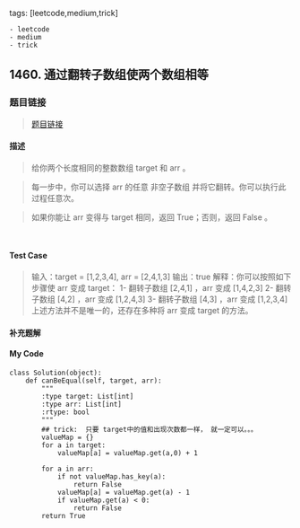 tags: [leetcode,medium,trick]

	- leetcode
	- medium
	- trick

## 1460. 通过翻转子数组使两个数组相等
### 题目链接
> [题目链接](https://leetcode-cn.com/problems/make-two-arrays-equal-by-reversing-sub-arrays/)

#### 描述
> 给你两个长度相同的整数数组 target 和 arr 。

> 每一步中，你可以选择 arr 的任意 非空子数组 并将它翻转。你可以执行此过程任意次。

> 如果你能让 arr 变得与 target 相同，返回 True；否则，返回 False 。

 

#### Test Case
> 输入：target = [1,2,3,4], arr = [2,4,1,3]
输出：true
解释：你可以按照如下步骤使 arr 变成 target：
1- 翻转子数组 [2,4,1] ，arr 变成 [1,4,2,3]
2- 翻转子数组 [4,2] ，arr 变成 [1,2,4,3]
3- 翻转子数组 [4,3] ，arr 变成 [1,2,3,4]
上述方法并不是唯一的，还存在多种将 arr 变成 target 的方法。


#### 补充题解
#### My Code
```
class Solution(object):
    def canBeEqual(self, target, arr):
        """
        :type target: List[int]
        :type arr: List[int]
        :rtype: bool
        """
        ## trick:  只要 target中的值和出现次数都一样， 就一定可以。。。
        valueMap = {}
        for a in target:
            valueMap[a] = valueMap.get(a,0) + 1
        
        for a in arr:
            if not valueMap.has_key(a):
                return False
            valueMap[a] = valueMap.get(a) - 1
            if valueMap.get(a) < 0:
                return False
        return True
```